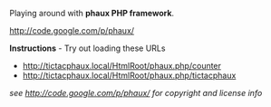 Playing around with **phaux PHP framework**.

<http://code.google.com/p/phaux/>

**Instructions** - Try out loading these URLs

- <http://tictacphaux.local/HtmlRoot/phaux.php/counter>
- <http://tictacphaux.local/HtmlRoot/phaux.php/tictacphaux>

_see http://code.google.com/p/phaux/ for copyright and license info_
